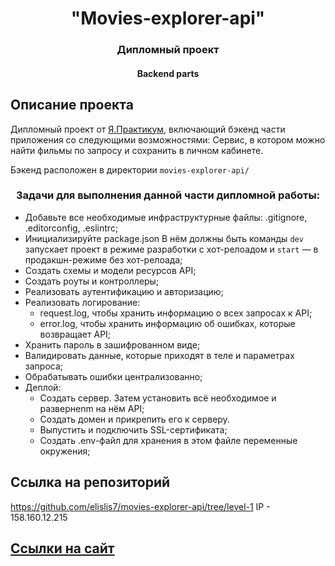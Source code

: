 <h1 align="center">"Movies-explorer-api"</h1>
<h3 align="center">Дипломный проект</h3>
<h4 align="center">Backend parts</h4>

## Описание проекта

Дипломный проект от [Я.Практикум](https://practicum.yandex.ru/web/), включающий бэкенд части приложения со следующими возможностями: Сервис, в котором можно найти фильмы по запросу и сохранить в личном кабинете. 

Бэкенд расположен в директории `movies-explorer-api/`

<h3 align="center">Задачи для выполнения данной части дипломной работы:</h3>

- Добавьте все необходимые инфраструктурные файлы: .gitignore, .editorconfig, .eslintrc;
- Инициализируйте package.json В нём должны быть команды `dev` запускает проект в режиме разработки с хот-релоадом и `start` — в продакшн-режиме без хот-релоада;
- Создать схемы и модели ресурсов API;
- Создать роуты и контроллеры;
- Реализовать аутентификацию и авторизацию;
- Реализовать логирование:
  - request.log, чтобы хранить информацию о всех запросах к API;
  - error.log, чтобы хранить информацию об ошибках, которые возвращает API;
- Хранить пароль в зашифрованном виде;
- Валидировать данные, которые приходят в теле и параметрах запроса;
- Обрабатывать ошибки централизованно;
- Деплой:
  - Создать сервер. Затем установить всё необходимое и развернenm на нём API;
  - Создать домен и прикрепить его к серверу.
  - Выпустить и подключить SSL-сертификата;
  - Создать .env-файл для хранения в этом файле переменные окружения;

## Ссылка на репозиторий

https://github.com/elislis7/movies-explorer-api/tree/level-1
IP - 158.160.12.215

## [Ссылки на сайт](https://api.lis.movies-explorer.nomoreparties.sbs)
